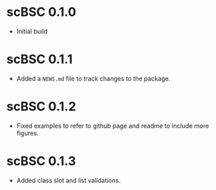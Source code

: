 # scBSC 0.1.0

* Initial build

# scBSC 0.1.1

* Added a `NEWS.md` file to track changes to the package.

# scBSC 0.1.2

* Fixed examples to refer to github page and readme to include more figures.

# scBSC 0.1.3

* Added class slot and list validations.
